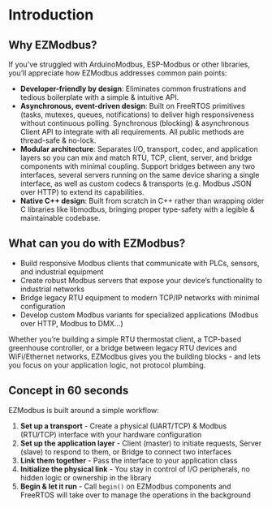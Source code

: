 # Introduction

## **Why EZModbus?**

If you’ve struggled with ArduinoModbus, ESP-Modbus or other libraries, you’ll appreciate how EZModbus addresses common pain points:

* **Developer-friendly by design**: Eliminates common frustrations and tedious boilerplate with a simple & intuitive API.
* **Asynchronous, event-driven design**: Built on FreeRTOS primitives (tasks, mutexes, queues, notifications) to deliver high responsiveness without continuous polling. Synchronous (blocking) & asynchronous Client API to integrate with all requirements. All public methods are thread-safe & no-lock.
* **Modular architecture**: Separates I/O, transport, codec, and application layers so you can mix and match RTU, TCP, client, server, and bridge components with minimal coupling. Support bridges between any two interfaces, several servers running on the same device sharing a single interface, as well as custom codecs & transports (e.g. Modbus JSON over HTTP) to extend its capabilities.
* **Native C++ design**: Built from scratch in C++ rather than wrapping older C libraries like libmodbus, bringing proper type-safety with a legible & maintainable codebase.

## **What can you do with EZModbus?**

* Build responsive Modbus clients that communicate with PLCs, sensors, and industrial equipment
* Create robust Modbus servers that expose your device’s functionality to industrial networks
* Bridge legacy RTU equipment to modern TCP/IP networks with minimal configuration
* Develop custom Modbus variants for specialized applications (Modbus over HTTP, Modbus to DMX…)

Whether you’re building a simple RTU thermostat client, a TCP-based greenhouse controller, or a bridge between legacy RTU devices and WiFi/Ethernet networks, EZModbus gives you the building blocks - and lets you focus on your application logic, not protocol plumbing.

## Concept in 60 seconds

EZModbus is built around a simple workflow:

1. **Set up a transport** - Create a physical (UART/TCP) & Modbus (RTU/TCP) interface with your hardware configuration
2. **Set up the application layer** - Client (master) to initiate requests, Server (slave) to respond to them, or Bridge to connect two interfaces
3. **Link them together** - Pass the interface to your application class
4. **Initialize the physical link** - You stay in control of I/O peripherals, no hidden logic or ownership in the library
5. **Begin & let it run** - Call `begin()` on EZModbus components and FreeRTOS will take over to manage the operations in the background
